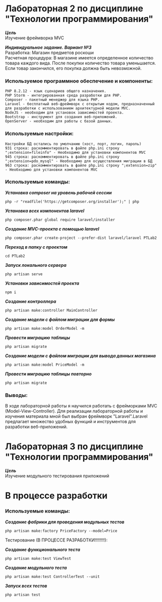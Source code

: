 # Лабораторная 2 по дисциплине "Технологии программирования"

___Цель___  
Изучение фреймворка MVC

___Индивидуальное задание. Вариант №3___  
Разработка: Магазин предметов роскоши  
Расчетная процедура: В магазине имеется определенное количество товара каждого вида. После покупки количество товара уменьшается. Если товар закончился, его покупка должна быть невозможной.

### Используемое программное обеспечение и компоненты:  
```
PHP 8.2.12 - язык сценариев общего назначения.
PHP Storm - интегрированная среда разработки для PHP.
Composer - пакетный менеджер для языка PHP.
Laravel - бесплатный веб-фреймворк с открытым кодом, предназначенный для разработки с использованием архитектурной модели MVC.
NodeJS - необходим для установок зависимостей проекта.
Bootstrap - инструмент для создания веб-приложений.
OpenServer - необходим для работы с базой данных.
```

### Используемые настройки:  
```
Настройки БД остались по умолчанию (хост, порт, логин, пароль)
931 строка: раскомментировать в файле php.ini строку ";extension=fileinfo" - Необходимо для установки компонентов MVC
945 строка: раскомментировать в файле php.ini строку ";extension=pdo_mysql" - Необходимо для осуществления миграции в БД
963 строка: раскомментировать в файле php.ini строку ";extension=zip" - Необходимо для установки компонентов MVC
```

### Используемые команды: 

___Установка composer на уровень рабочей сессии___  
```
php -r "readfile('https://getcomposer.org/installer');" | php 
```

___Установка всех компонентов laravel___  
```
php composer.phar global require laravel/installer
```

___Создание MVC-проекта с помощью laravel___  
```
php composer.phar create-project --prefer-dist laravel/laravel PTLab2
```

___Переход в папку с проектом___  
```
cd PTLab2
```

___Запуск локального сервера___  
```
php artisan serve
```

___Установки зависимостей проекта___  
```
npm i
```

___Создание контроллера___  
```
php artisan make:controller MainController
```

___Создание модели с файлом миграции для формы___  
```
php artisan make:model OrderModel -m
```

___Провести миграцию таблицы___  
```
php artisan migrate
```

___Создание модели с файлом миграции для вывода данных магазина___  
```
php artisan make:model PriceModel -m
```

___Провести миграцию таблицы повторно___  
```
php artisan migrate
```

### Выводы:
В ходе лабораторной работы я научился работать с фрейморками MVC (Model-View-Controller). Для реализации лабораторной работы и изучения материала мной был выбран фреймворк "Laravel".Laravel предлагает множество удобных функций и инструментов для разработки веб-приложений.

# Лабораторная 3 по дисциплине "Технологии программирования"

___Цель___  
Изучение модульного тестирования приложений

# В процессе разработки

### Используемые команды:  

___Создание фабрики для проведения модульных тестов___  
```
php artisan make:factory PriceFactory --model=Price
```

Тестирование (В ПРОЦЕССЕ РАЗРАБОТКИ!!!!!!!!):

___Создание функционального теста___  
```
php artisan make:test ViewTest
```

___Создание модульного теста___  
```
php artisan make:test ControllerTest --unit
```

___Запуск всех тестов___  
```
php artisan test
```